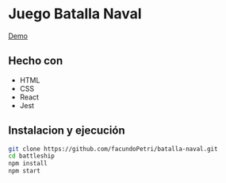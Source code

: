 # Juego Batalla Naval

[Demo](https://eribloo.github.io/battleship/)

## Hecho con
* HTML
* CSS
* React
* Jest

## Instalacion y ejecución
```bash
git clone https://github.com/facundoPetri/batalla-naval.git
cd battleship
npm install
npm start
```